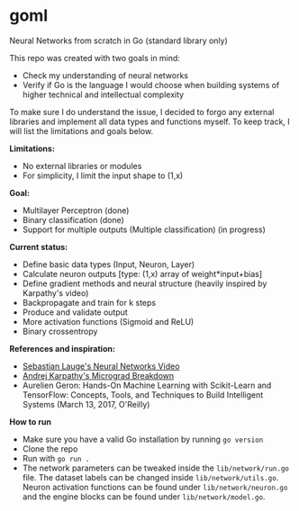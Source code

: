 # goml
Neural Networks from scratch in Go (standard library only)

<body>This repo was created with two goals in mind:
  
- Check my understanding of neural networks
- Verify if Go is the language I would choose when building systems of higher technical and intellectual complexity

To make sure I do understand the issue, I decided to forgo any external libraries and implement all data types and functions myself. To keep track, I will list the limitations and goals below.

<b>Limitations: </b>
- No external libraries or modules
- For simplicity, I limit the input shape to (1,x)

<b>Goal: </b>
- Multilayer Perceptron (done)
- Binary classification (done)
- Support for multiple outputs (Multiple classification) (in progress)
</body>

<b>Current status:</b>
- Define basic data types (Input, Neuron, Layer)
- Calculate neuron outputs [type: (1,x) array of weight*input+bias]
- Define gradient methods and neural structure (heavily inspired by Karpathy's video)
- Backpropagate and train for k steps
- Produce and validate output
- More activation functions (Sigmoid and ReLU)
- Binary crossentropy

<b>References and inspiration:</b>
- [Sebastian Lauge's Neural Networks Video](https://www.youtube.com/watch?v=hfMk-kjRv4c)
- [Andrej Karpathy's Micrograd Breakdown](https://www.youtube.com/watch?v=VMj-3S1tku0)
- Aurelien Geron: Hands-On Machine Learning with Scikit-Learn and TensorFlow: Concepts, Tools, and Techniques to Build Intelligent Systems (March 13, 2017, O'Reilly)

<b>How to run</b>
- Make sure you have a valid Go installation by running `go version`
- Clone the repo
- Run with `go run .`
- The network parameters can be tweaked inside the `lib/network/run.go` file. The dataset labels can be changed inside `lib/network/utils.go`. Neuron activation functions can be found under `lib/network/neuron.go` and the engine blocks can be found under `lib/network/model.go`.
